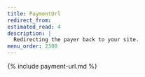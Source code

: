 ```yaml
---
title: PaymentUrl
redirect_from:
estimated_read: 4
description: |
  Redirecting the payer back to your site.
menu_order: 2300
---
```


{% include payment-url.md %}

